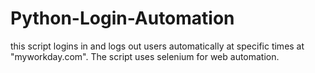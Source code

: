 # Python-Login-Automation
this script logins in and logs out users automatically at specific times at "myworkday.com". The script uses selenium for web automation.
